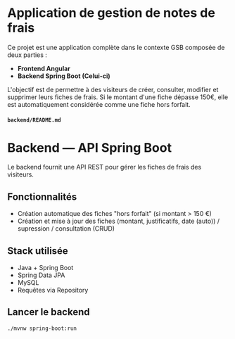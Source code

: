 # Application de gestion de notes de frais

Ce projet est une application complète dans le contexte GSB composée de deux parties :

- **Frontend Angular**
- **Backend Spring Boot (Celui-ci)**

L'objectif est de permettre à des visiteurs de créer, consulter, modifier et supprimer leurs fiches de frais. Si le montant d'une fiche dépasse 150€, elle est automatiquement considérée comme une fiche hors forfait.

#### `backend/README.md`
# Backend — API Spring Boot

Le backend fournit une API REST pour gérer les fiches de frais des visiteurs.

## Fonctionnalités

- Création automatique des fiches "hors forfait" (si montant > 150 €)
- Création et mise à jour des fiches (montant, justificatifs, date (auto)) / supression / consultation (CRUD)

## Stack utilisée

- Java + Spring Boot
- Spring Data JPA
- MySQL
- Requêtes via Repository

## Lancer le backend

```bash
./mvnw spring-boot:run
